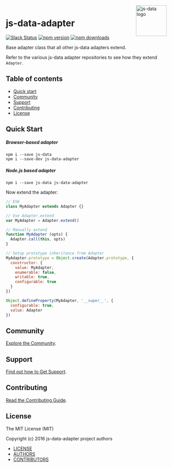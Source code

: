 <img src="https://raw.githubusercontent.com/js-data/js-data/master/js-data.png" alt="js-data logo" title="js-data" align="right" width="96" height="96" />

# js-data-adapter

[![Slack Status][sl_b]][sl_l]
[![npm version][npm_b]][npm_l]
[![npm downloads][dn_b]][dn_l]

Base adapter class that all other js-data adapters extend.

Refer to the various js-data adapter repositories to see how they extend
`Adapter`.

## Table of contents

* [Quick start](#quick-start)
* [Community](#community)
* [Support](#support)
* [Contributing](#contributing)
* [License](#license)

## Quick Start

##### Browser-based adapter
```
npm i --save js-data
npm i --save-dev js-data-adapter
```

##### Node.js based adapter
```
npm i --save js-data js-data-adapter
```

Now extend the adapter:

```js
// ES6
class MyAdapter extends Adapter {}
```

```js
// Use Adapter.extend
var MyAdapter = Adapter.extend()
```

```js
// Manually extend
function MyAdapter (opts) {
  Adapter.call(this, opts)
}

// Setup prototype inheritance from Adapter
MyAdapter.prototype = Object.create(Adapter.prototype, {
  constructor: {
    value: MyAdapter,
    enumerable: false,
    writable: true,
    configurable: true
  }
})

Object.defineProperty(MyAdapter, '__super__', {
  configurable: true,
  value: Adapter
})
```


## Community

[Explore the Community](http://js-data.io/docs/community).

## Support

[Find out how to Get Support](http://js-data.io/docs/support).

## Contributing

[Read the Contributing Guide](http://js-data.io/docs/contributing).

## License

The MIT License (MIT)

Copyright (c) 2016 js-data-adapter project authors

* [LICENSE](https://github.com/js-data/js-data-adapter/blob/master/LICENSE)
* [AUTHORS](https://github.com/js-data/js-data-adapter/blob/master/AUTHORS)
* [CONTRIBUTORS](https://github.com/js-data/js-data-adapter/blob/master/CONTRIBUTORS)

[sl_b]: http://slack.js-data.io/badge.svg
[sl_l]: http://slack.js-data.io
[npm_b]: https://img.shields.io/npm/v/js-data-adapter.svg?style=flat
[npm_l]: https://www.npmjs.org/package/js-data-adapter
[dn_b]: https://img.shields.io/npm/dm/js-data-adapter.svg?style=flat
[dn_l]: https://www.npmjs.org/package/js-data-adapter
